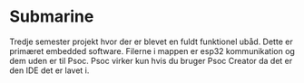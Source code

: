 # Submarine
Tredje semester projekt hvor der er blevet en fuldt funktionel ubåd. Dette er primæret embedded software.
Filerne i mappen er esp32 kommunikation og dem uden er til Psoc. Psoc virker kun hvis du bruger Psoc Creator da det er den IDE det er lavet i.

